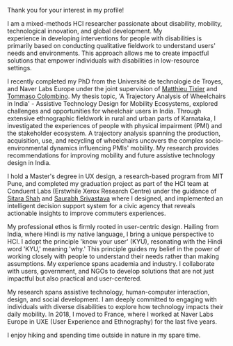 Thank you for your interest in my profile! 

I am a mixed-methods HCI researcher passionate about disability, mobility, technological innovation, and global development. My experience in developing interventions for people with disabilities is primarily based on conducting qualitative fieldwork to understand users' needs and environments. This approach allows me to create impactful solutions that empower individuals with disabilities in low-resource settings. 

I recently completed my PhD from the Université de technologie de Troyes, and Naver Labs Europe under the joint supervision of [Matthieu Tixier](https://dblp.org/pid/82/3967.html) and [Tommaso Colombino](https://dblp.org/pid/50/3140.html). My thesis topic, 'A Trajectory Analysis of Wheelchairs in India' - Assistive Technology Design for Mobility Ecosystems, explored challenges and opportunities for wheelchair users in India. Through extensive ethnographic fieldwork in rural and urban parts of Karnataka, I investigated the experiences of people with physical impairment (PMI) and the stakeholder ecosystem. A trajectory analysis spanning the production, acquisition, use, and recycling of wheelchairs uncovers the complex socio-environmental dynamics influencing PMIs' mobility. My research provides recommendations for improving mobility and future assistive technology design in India.

I hold a Master's degree in UX design, a research-based program from MIT Pune, and completed my graduation project as part of the HCI team at Conduent Labs (Erstwhile Xerox Research Centre) under the guidance of [Sitara Shah](https://dl.acm.org/profile/99659305474)  and [Saurabh Srivastava](https://dl.acm.org/profile/81498656208)  where I designed, and implemented an intelligent decision support system for a civic agency that reveals actionable insights to improve commuters experiences.

My professional ethos is firmly rooted in user-centric design. Hailing from India, where Hindi is my native language, I bring a unique perspective to HCI. I adopt the principle 'know your user' (KYU), resonating with the Hindi word 'KYU,' meaning 'why.' This principle guides my belief in the power of working closely with people to understand their needs rather than making assumptions. My experience spans academia and industry. I collaborate with users, government, and NGOs to develop solutions that are not just impactful but also practical and user-centered.

My research spans assistive technology, human-computer interaction, design, and social development. I am deeply committed to engaging with individuals with diverse disabilities to explore how technology impacts their daily mobility. In 2018, I moved to France, where I worked at Naver Labs Europe in UXE (User Experience and Ethnography) for the last five years. 

I enjoy hiking and spending time outside in nature in my spare time.




